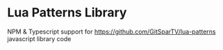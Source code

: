 # Lua Patterns Library

NPM & Typescript support for https://github.com/GitSparTV/lua-patterns javascript library code
